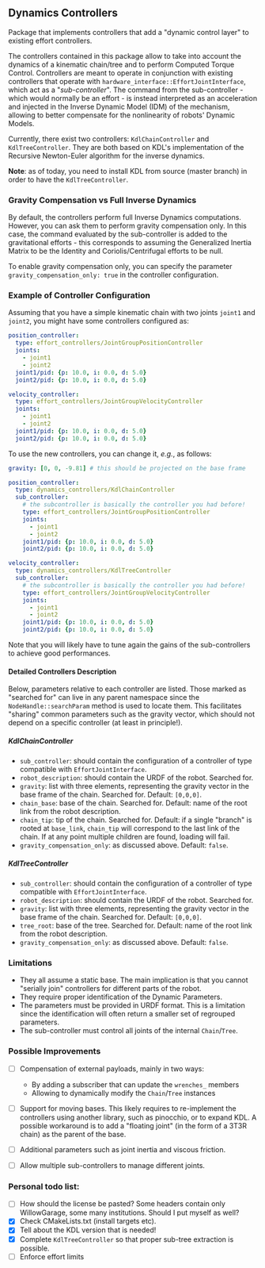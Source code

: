 ## Dynamics Controllers

Package that implements controllers that add a "dynamic control layer" to
existing effort controllers.

The controllers contained in this package allow to take into account the
dynamics of a kinematic chain/tree and to perform Computed Torque Control.
Controllers are meant to operate in conjunction with existing controllers that
operate with `hardware_interface::EffortJointInterface`, which act as a
"*sub-controller*".
The command from the sub-controller - which would normally be an effort - is
instead interpreted as an acceleration and injected in the Inverse Dynamic Model
(IDM) of the mechanism, allowing to better compensate for the nonlinearity of
robots' Dynamic Models.

Currently, there exist two controllers: `KdlChainController` and
`KdlTreeController`.
They are both based on KDL's implementation of the Recursive Newton-Euler
algorithm for the inverse dynamics.

**Note**: as of today, you need to install KDL from source (master branch)
in order to have the `KdlTreeController`.



### Gravity Compensation vs Full Inverse Dynamics

By default, the controllers perform full Inverse Dynamics computations.
However, you can ask them to perform gravity compensation only.
In this case, the command evaluated by the sub-controller is added to the
gravitational efforts - this corresponds to assuming the Generalized Inertia
Matrix to be the Identity and Coriolis/Centrifugal efforts to be null.

To enable gravity compensation only, you can specify the parameter
`gravity_compensation_only: true` in the controller configuration.



### Example of Controller Configuration

Assuming that you have a simple kinematic chain with two joints `joint1` and
`joint2`, you might have some controllers configured as:

```yaml
position_controller:
  type: effort_controllers/JointGroupPositionController
  joints:
    - joint1
    - joint2
  joint1/pid: {p: 10.0, i: 0.0, d: 5.0}
  joint2/pid: {p: 10.0, i: 0.0, d: 5.0}

velocity_controller:
  type: effort_controllers/JointGroupVelocityController
  joints:
    - joint1
    - joint2
  joint1/pid: {p: 10.0, i: 0.0, d: 5.0}
  joint2/pid: {p: 10.0, i: 0.0, d: 5.0}
```

To use the new controllers, you can change it, *e.g.*, as follows:
```yaml
gravity: [0, 0, -9.81] # this should be projected on the base frame

position_controller:
  type: dynamics_controllers/KdlChainController
  sub_controller:
    # the subcontroller is basically the controller you had before!
    type: effort_controllers/JointGroupPositionController
    joints:
      - joint1
      - joint2
    joint1/pid: {p: 10.0, i: 0.0, d: 5.0}
    joint2/pid: {p: 10.0, i: 0.0, d: 5.0}

velocity_controller:
  type: dynamics_controllers/KdlTreeController
  sub_controller:
    # the subcontroller is basically the controller you had before!
    type: effort_controllers/JointGroupVelocityController
    joints:
      - joint1
      - joint2
    joint1/pid: {p: 10.0, i: 0.0, d: 5.0}
    joint2/pid: {p: 10.0, i: 0.0, d: 5.0}
```

Note that you will likely have to tune again the gains of the sub-controllers to
achieve good performances.

#### Detailed Controllers Description

Below, parameters relative to each controller are listed.
Those marked as "searched for" can live in any parent namespace since the
`NodeHandle::searchParam` method is used to locate them.
This facilitates "sharing" common parameters such as the gravity vector, which
should not depend on a specific controller (at least in principle!).

##### KdlChainController

- `sub_controller`: should contain the configuration of a controller of type
  compatible with `EffortJointInterface`.
- `robot_description`: should contain the URDF of the robot. Searched for.
- `gravity`: list with three elements, representing the gravity vector in the
  base frame of the chain. Searched for. Default: `[0,0,0]`.
- `chain_base`: base of the chain. Searched for. Default: name of the root link
  from the robot description.
- `chain_tip`: tip of the chain. Searched for. Default: if a single "branch"
  is rooted at `base_link`, `chain_tip` will correspond to the last link of the
  chain. If at any point multiple children are found, loading will fail.
- `gravity_compensation_only`: as discussed above. Default: `false`.

##### KdlTreeController

- `sub_controller`: should contain the configuration of a controller of type
  compatible with `EffortJointInterface`.
- `robot_description`: should contain the URDF of the robot. Searched for.
- `gravity`: list with three elements, representing the gravity vector in the
  base frame of the chain. Searched for. Default: `[0,0,0]`.
- `tree_root`: base of the tree. Searched for. Default: name of the root link
  from the robot description.
- `gravity_compensation_only`: as discussed above. Default: `false`.



### Limitations

- They all assume a static base. The main implication is that you cannot
  "serially join" controllers for different parts of the robot.
- They require proper identification of the Dynamic Parameters.
- The parameters must be provided in URDF format. This is a limitation since
  the identification will often return a smaller set of regrouped parameters.
- The sub-controller must control all joints of the internal `Chain`/`Tree`.



### Possible Improvements

- [ ] Compensation of external payloads, mainly in two ways:
    - By adding a subscriber that can update the `wrenches_` members
    - Allowing to dynamically modify the `Chain`/`Tree` instances
- [ ] Support for moving bases. This likely requires to re-implement the
      controllers using another library, such as pinocchio, or to expand KDL.
      A possible workaround is to add a "floating joint" (in the form of a
      3T3R chain) as the parent of the base.
- [ ] Additional parameters such as joint inertia and viscous friction.
- [ ] Allow multiple sub-controllers to manage different joints.


### Personal todo list:

- [ ] How should the license be pasted? Some headers contain only WillowGarage,
  some many institutions. Should I put myself as well?
- [x] Check CMakeLists.txt (install targets etc).
- [x] Tell about the KDL version that is needed!
- [x] Complete `KdlTreeController` so that proper sub-tree extraction is possible.
- [ ] Enforce effort limits
